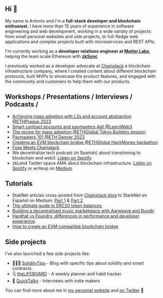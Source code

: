 ## Hi 👋

My name is Antonio and I'm a **full-stack developer and blockchain enthusiast.** I have more than 15 years of experience in software engineering and web development, working in a wide variaty of projects: from small personal websites and side projects, to full-fledge web applications and complex projects built with microservices and REST APIs.

I'm currently working as a **developer relations engineer at [Matter Labs](https://matter-labs.io/)**, helping the team scale Ethereum with **[zkSync](https://zksync.io/)**

I previously worked as a developer advocate at [Chainstack](https://chainstack.com) a blockchain infrastructure company, where I created content about different blockchain protocols, built MVPs to showcase the product features, and engaged with the community and customers to help them with our products.


## Workshops / Presentations / Interviews / Podcasts / 

- [Achieving mass adoption with L2s and account abstraction @ETHPrague 2023](https://www.youtube.com/watch?v=OiJi93lh2Fg)
- [Smart contract accounts and paymasters 4all @LearnWeb3](https://www.youtube.com/watch?v=M8p5ucnOH5E)
- [The recipe for mass adoption @ETHGlobal Tokyo Builders session](https://www.youtube.com/live/u_NIMaqBLFs?feature=share&t=17672)
- [Paymasters 101 @ETH Denver 2023](https://www.youtube.com/watch?v=N9a4IMDIIGY)
- [Creating an EVM blockchain bridge @ETHGlobal HackMoney hackathon](https://www.youtube.com/watch?v=D0gzvot3KpE)
- [Fuse Meets Chainstack](https://www.youtube.com/watch?v=XhJ80p6qv7w)
- We decentralize tech podcast (in Spanish) about transtioning to blockchain and web3. [Listen on Spotify](https://open.spotify.com/episode/1WcshBXhtIiEvzTAwgk7Tb?si=d12561d661e043b5)
- zkLend Twitter space AMA about blockchain infrastructure. [Listen on Spotify](https://open.spotify.com/episode/1MQ29tKfGTMP5LvfAkvZC2?si=d697f1039b424ba1) or writeup on [Medium](https://medium.com/zklend/zklend-x-chainstack-ama-recap-12-07-2022-bd667344fd1e)

## Tutorials

- StakNet articles cross-posted from [Chainstack blog](https://chainstack.com/blog/) to StarkNet en Español on Medium: [Part 1](https://medium.com/starknet-en-espa%C3%B1ol/la-odisea-starknet-entendiendo-cairo-922f46d546e0) & [Part 2](https://medium.com/starknet-en-espa%C3%B1ol/la-odisea-starknet-visi%C3%B3n-general-y-herramientas-de-desarrollo-d059935a4d55)
- [The ultimate guide to ERC20 token balances](https://chainstack.com/ultimate-guide-erc20-token-balance/).
- [Building a decentralised music marketplace with Aarweave and Bundlr](https://chainstack.com/music-marketplace-arweave-bundlr-and-polygon/).
- [Hardhat vs Foundry: differences in performance and developer experience](https://chainstack.com/foundry-hardhat-differences-performance/).
- [How to create an EVM compatible blockchain bridge](https://chainstack.com/how-to-create-blockchain-bridge/).

## Side projects

I've also launched a few side projects like:

- 👨🏻‍💻 [SolidityTips](https://soliditytips.com) - Blog with specific tips about solidity and smart contracts.
- 🗓 [theLIFEBOARD](https://thelifeboard.app) - A weekly planner and habit tracker.
- 🚀 [QuickTalks](https://quicktalks.io) - Interviews with indie makers

You can find more about me in [my personal website](https://antonioufano.com) and [on Twitter](https://twitter.com/uf4no) 🤙
